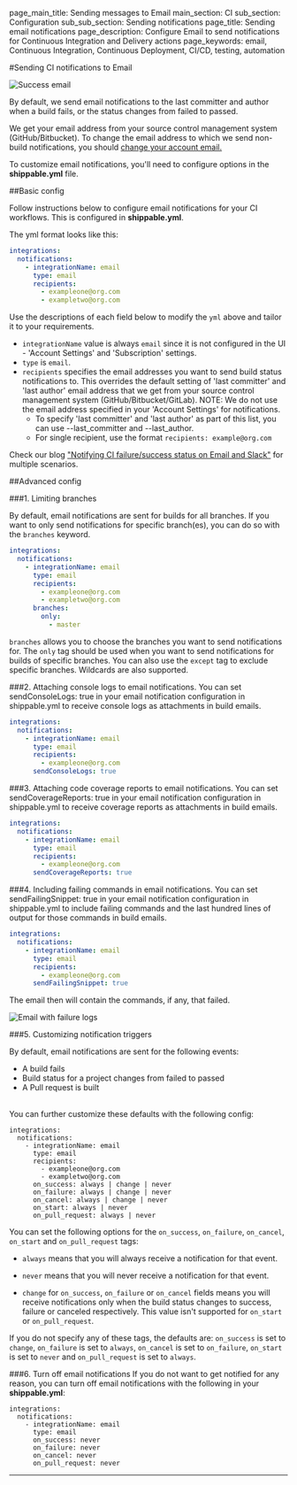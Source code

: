 page_main_title: Sending messages to Email
main_section: CI
sub_section: Configuration
sub_sub_section: Sending notifications
page_title: Sending email notifications
page_description: Configure Email to send notifications for Continuous Integration and Delivery actions
page_keywords: email, Continuous Integration, Continuous Deployment, CI/CD, testing, automation

#Sending CI notifications to Email

<img src="/images/ci/email-success.png" alt="Success email">

By default, we send email notifications to the last committer and author when a build fails, or the status changes from failed to passed.

We get your email address from your source control management system (GitHub/Bitbucket). To change the email address to which we send non-build notifications, you should [change your account email.](/platform/management/account/set-email/)

To customize email notifications, you'll need to configure options in the **shippable.yml** file.

##Basic config

Follow instructions below to configure email notifications for your CI workflows. This is configured in **shippable.yml**.

The yml format looks like this:

```yaml
integrations:
  notifications:
    - integrationName: email
      type: email
      recipients:
        - exampleone@org.com
        - exampletwo@org.com
```

Use the descriptions of each field below to modify the `yml` above and tailor it to your requirements.

- `integrationName` value is always `email` since it is not configured in the UI - 'Account Settings' and 'Subscription' settings.
- `type` is `email`.
- `recipients` specifies the email addresses you want to send build status notifications to. This overrides the default setting of 'last committer' and 'last author' email address that we get from your source control management system (GitHub/Bitbucket/GitLab). NOTE: We do not use the email address specified in your 'Account Settings' for notifications.
     - To specify 'last committer' and 'last author' as part of this list, you can use --last_committer and --last_author.
     - For single recipient, use the format `recipients: example@org.com`

Check our blog ["Notifying CI failure/success status on Email and Slack"](http://blog.shippable.com/notifying-ci-failure/success-status-on-email-slack) for multiple scenarios.

##Advanced config

###1. Limiting branches

By default, email notifications are sent for builds for all branches. If you want to only send notifications for specific branch(es), you can do so with the `branches` keyword.

```yaml
integrations:                               
  notifications:
    - integrationName: email
      type: email
      recipients:
        - exampleone@org.com
        - exampletwo@org.com
      branches:
        only:
          - master
```

`branches` allows you to choose the branches you want to send notifications for. The `only` tag should be used when you want to send notifications for builds of specific branches. You can also use the `except` tag to exclude specific branches. Wildcards are also supported.

###2. Attaching console logs to email notifications.
You can set sendConsoleLogs: true in your email notification configuration in shippable.yml to receive console logs as attachments in build emails.

```yaml
integrations:                               
  notifications:
    - integrationName: email
      type: email
      recipients:
        - exampleone@org.com
      sendConsoleLogs: true
```

###3. Attaching code coverage reports to email notifications.
You can set sendCoverageReports: true in your email notification configuration in shippable.yml to receive coverage reports as attachments in build emails.

```yaml
integrations:                               
  notifications:
    - integrationName: email
      type: email
      recipients:
        - exampleone@org.com
      sendCoverageReports: true
```

###4. Including failing commands in email notifications.
You can set sendFailingSnippet: true in your email notification configuration in shippable.yml to include failing commands and the last hundred lines of output for those commands in build emails.

```yaml
integrations:
  notifications:
    - integrationName: email
      type: email
      recipients:
        - exampleone@org.com
      sendFailingSnippet: true
```

The email then will contain the commands, if any, that failed.

<img src="/images/ci/email-failure-logs.png" alt="Email with failure logs">

###5. Customizing notification triggers

By default, email notifications are sent for the following events:

- <i class="ion-ios-minus-empty"></i> A build fails
- <i class="ion-ios-minus-empty"></i> Build status for a project changes from failed to passed
- <i class="ion-ios-minus-empty"></i> A Pull request is built

<br>
You can further customize these defaults with the following config:

```
integrations:                               
  notifications:
    - integrationName: email
      type: email
      recipients:
        - exampleone@org.com
        - exampletwo@org.com
      on_success: always | change | never
      on_failure: always | change | never
      on_cancel: always | change | never
      on_start: always | never
      on_pull_request: always | never

```

You can set the following options for the `on_success`, `on_failure`, `on_cancel`, `on_start` and `on_pull_request` tags:

- <i class="ion-ios-minus-empty"></i>`always` means that you will always receive a notification for that event.

- <i class="ion-ios-minus-empty"></i> `never` means that you will never receive a notification for that event.

- <i class="ion-ios-minus-empty"></i> `change` for `on_success`, `on_failure` or `on_cancel` fields means you will receive notifications only when the build status changes to success, failure or canceled respectively. This value isn't supported for `on_start` or `on_pull_request`.

If you do not specify any of these tags, the defaults are: `on_success` is set to `change`, `on_failure` is set to `always`, `on_cancel` is set to `on_failure`, `on_start` is set to `never` and `on_pull_request` is set to `always`.

###6. Turn off email notifications
If you do not want to get notified for any reason, you can turn off email notifications with the following in your **shippable.yml**:

```
integrations:                               
  notifications:
    - integrationName: email
      type: email
      on_success: never
      on_failure: never
      on_cancel: never
      on_pull_request: never
```
---
